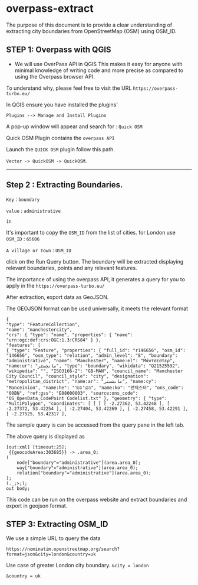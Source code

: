 # overpass-extract

The purpose of this document is to provide a clear understanding of extracting city boundaries from OpenStreetMap (OSM) using OSM_ID.

## STEP 1: Overpass with QGIS
- We will use OverPass API in QGIS
This makes it easy for anyone with minimal knowledge of writing code and more precise as compared to using the Overpass browser API. 

To understand why, please feel free to visit the URL ``` https://overpass-turbo.eu/ ```

In QGIS ensure you have installed the plugins'

``` 
Plugins --> Manage and Install Plugins
```  
A pop-up window will appear and search for : ``` Quick OSM ```

Quick OSM Plugin contains the ```overpass API```

Launch the ``` QUICK OSM ``` plugin follow this path.

``` Vector -> QuickOSM -> QuickOSM ```.

--------------------------------------------

## Step 2 :  Extracting Boundaries. 

``` Key ``` : ``` boundary ```

``` value ``` : ``` administrative ```

``` in ```

It's important to copy the ```OSM_ID``` from the list of cities. 
for London use  ```OSM_ID``` : ```65606```

``` A village or Town ``` : ``` OSM_ID ```

click on the Run Query button. 
The boundary will be extracted displaying relevant boundaries, points and any relevant features.

The importance of using the overpass API, it generates a query for you to apply in the ```https://overpass-turbo.eu/ ``` 

After extraction, export data as GeoJSON. 

The GEOJSON format can be used universally, it meets the relevant format 

```
{
"type": "FeatureCollection",
"name": "manchestercity",
"crs": { "type": "name", "properties": { "name": "urn:ogc:def:crs:OGC:1.3:CRS84" } },
"features": [
{ "type": "Feature", "properties": { "full_id": "r146656", "osm_id": "146656", "osm_type": "relation", "admin_level": "8", "boundary": "administrative", "name": "Manchester", "name:el": "Μάντσεστερ", "name:ur": "مانچسٹر", "type": "boundary", "wikidata": "Q21525592", "wikipedia": "", "ISO3166-2": "GB-MAN", "council_name": "Manchester City Council", "council_style": "city", "designation": "metropolitan_district", "name:ar": "مانشستر", "name:cy": "Manceinion", "name:he": "מנצ'סטר", "name:ko": "맨체스터", "ons_code": "00BN", "ref:gss": "E08000003", "source:ons_code": "OS_OpenData_CodePoint Codelist.txt" }, "geometry": { "type": "MultiPolygon", "coordinates": [ [ [ [ -2.27362, 53.42248 ], [ -2.27372, 53.42254 ], [ -2.27404, 53.42269 ], [ -2.27458, 53.42291 ], [ -2.27525, 53.42317 ], 

```

The sample query is can be accessed from the query pane in the left tab. 

The above query is displayed as 
```
[out:xml] [timeout:25];
 {{geocodeArea:303685}} -> .area_0;
(
    node["boundary"="administrative"](area.area_0);
    way["boundary"="administrative"](area.area_0);
    relation["boundary"="administrative"](area.area_0);
);
(._;>;);
out body;

```

This code can be run on the overpass website and extract boundaries and export in geojson format.

## STEP 3: Extracting OSM_ID

We use a simple URL to query the data

``` https://nominatim.openstreetmap.org/search?format=json&city=london&country=uk ```

Use case of greater London city boundary. 
``` &city = london ```

``` &country = uk ```











